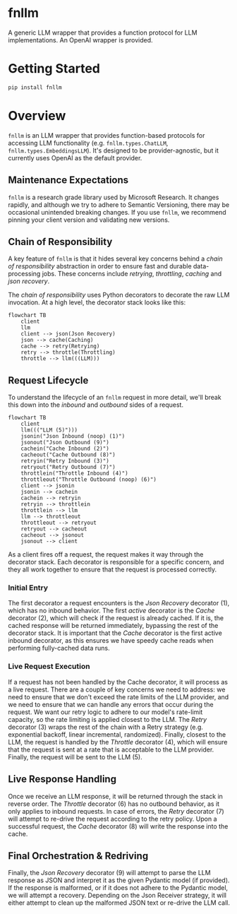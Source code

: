# fnllm

A generic LLM wrapper that provides a function protocol for LLM implementations. An OpenAI wrapper is provided.

# Getting Started

```sh
pip install fnllm
```

# Overview

`fnllm` is an LLM wrapper that provides function-based protocols for accessing LLM functionality (e.g. `fnllm.types.ChatLLM`, `fnllm.types.EmbeddingsLLM`). It's designed to be provider-agnostic, but it currently uses OpenAI as the default provider. 

## Maintenance Expectations

`fnllm` is a research grade library used by Microsoft Research. It changes rapidly, and although we try to adhere to Semantic Versioning, there may be occasional unintended breaking changes. If you use `fnllm`, we recommend pinning your client version and validating new versions.

## Chain of Responsibility
A key feature of `fnllm` is that it hides several key concerns behind a _chain of responsibility_ abstraction in order to ensure fast and durable data-processing jobs. These concerns include _retrying_, _throttling_, _caching_ and _json recovery_. 

The _chain of responsibility_ uses Python decorators to decorate the raw LLM invocation. At a high level, the decorator stack looks like this:
```mermaid
flowchart TB
    client
    llm
    client --> json(Json Recovery)
    json --> cache(Caching)
    cache --> retry(Retrying)
    retry --> throttle(Throttling)
    throttle --> llm(((LLM)))
```

## Request Lifecycle
To understand the lifecycle of an `fnllm` request in more detail, we'll break this down into the _inbound_ and _outbound_ sides of a request.
```mermaid
flowchart TB
    client
    llm((("LLM (5)")))
    jsonin("Json Inbound (noop) (1)")
    jsonout("Json Outbound (9)")
    cachein("Cache Inbound (2)")
    cacheout("Cache Outbound (8)")
    retryin("Retry Inbound (3)")
    retryout("Retry Outbound (7)")
    throttlein("Throttle Inbound (4)")
    throttleout("Throttle Outbound (noop) (6)")
    client --> jsonin
    jsonin --> cachein
    cachein --> retryin
    retryin --> throttlein
    throttlein --> llm
    llm --> throttleout
    throttleout --> retryout
    retryout --> cacheout
    cacheout --> jsonout
    jsonout --> client
```
As a client fires off a request, the request makes it way through the decorator stack. Each decorator is responsible for a specific concern, and they all work together to ensure that the request is processed correctly. 

### Initial Entry
The first decorator a request encounters is the _Json Recovery_ decorator (1), which has no inbound behavior. The first _active_ decorator is the _Cache_ decorator (2), which will check if the request is already cached. If it is, the cached response will be returned immediately, bypassing the rest of the decorator stack. It is important that the _Cache_ decorator is the first active inbound decorator, as this ensures we have speedy cache reads when performing fully-cached data runs.

### Live Request Execution
If a request has not been handled by the Cache decorator, it will process as a live request. There are a couple of key concerns we need to address: we need to ensure that we don't exceed the rate limits of the LLM provider, and we need to ensure that we can handle any errors that occur during the request. We want our retry logic to adhere to our model's rate-limit capacity, so the rate limiting is applied closest to the LLM. The _Retry_ decorator (3) wraps the rest of the chain with a Retry strategy (e.g. exponential backoff, linear incremental, randomized). Finally, closest to the LLM, the request is handled by the _Throttle_ decorator (4), which will ensure that the request is sent at a rate that is acceptable to the LLM provider. Finally, the request will be sent to the LLM (5).

## Live Response Handling
Once we receive an LLM response, it will be returned through the stack in reverse order. The _Throttle_ decorator (6) has no outbound behavior, as it only applies to inbound requests. In case of errors, the _Retry_ decorator (7) will attempt to re-drive the request according to the retry policy. Upon a successful request, the _Cache_ decorator (8) will write the response into the cache. 

## Final Orchestration & Redriving
Finally, the _Json Recovery_ decorator (9) will attempt to parse the LLM response as JSON and interpret it as the given Pydantic model (if provided). If the response is malformed, or if it does not adhere to the Pydantic model, we will attempt a recovery. Depending on the Json Receiver strategy, it will either attempt to clean up the malformed JSON text or re-drive the LLM call.